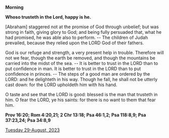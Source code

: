 **Morning**

**Whoso trusteth in the Lord, happy is he.**
 
[Abraham] staggered not at the promise of God through unbelief; but was strong in faith, giving glory to God; and being fully persuaded that, what he had promised, he was able also to perform. -- The children of Judah prevailed, because they relied upon the LORD God of their fathers.
 
God is our refuge and strength, a very present help in trouble. Therefore will not we fear, though the earth be removed, and though the mountains be carried into the midst of the sea. -- It is better to trust in the LORD than to put confidence in man. It is better to trust in the LORD than to put confidence in princes. -- The steps of a good man are ordered by the LORD: and he delighteth in his way. Though he fall, he shall not be utterly cast down: for the LORD upholdeth him with his hand.
 
O taste and see that the LORD is good: blessed is the man that trusteth in him. O fear the LORD, ye his saints: for there is no want to them that fear him.  

**Prov 16:20; Rom 4:20,21; 2 Chr 13:18; Psa 46:1,2; Psa 118:8,9; Psa 37:23,24; Psa 34:8,9**

[Tuesday 29-August, 2023](https://t.me/daily_light)
